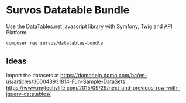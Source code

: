 # Survos Datatable Bundle

Use the DataTables.net javascript library with Symfony, Twig and API Platform.

```bash
composer req survos/datatables-bundle
```

## 

## Ideas

Import the datasets at https://domohelp.domo.com/hc/en-us/articles/360043931814-Fun-Sample-DataSets
https://www.mytechylife.com/2015/09/29/next-and-previous-row-with-jquery-datatables/
